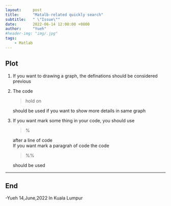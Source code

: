 ```yaml
---
layout:     post
title:      "Matalb-related quickly search"
subtitle:   " \"Issue\""
date:       2022-06-14 12:00:00 +0800
author:     "Yueh"
#header-img: "img/.jpg"
tags:
    - Matlab
---
```

## Plot
1. If you want to drawing a graph, the definations should be considered previous  
2. The code  
   
    > hold on    

    should be used if you want to show more details in same graph
3. If you want mark some thing in your code, you should use  
   
   >%  

   after a line of code  
   If you want mark a paragrah of code the code    

   > %%  
   
   should be used

---

## End
-Yueh 14,June,2022 In Kuala Lumpur